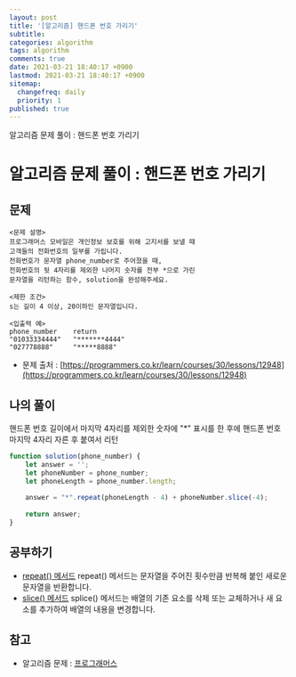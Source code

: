 ```yaml
---
layout: post
title: '[알고리즘] 핸드폰 번호 가리기'
subtitle: 
categories: algorithm
tags: algorithm
comments: true
date: 2021-03-21 18:40:17 +0900
lastmod: 2021-03-21 18:40:17 +0900
sitemap:
  changefreq: daily
  priority: 1
published: true
---
```


알고리즘 문제 풀이 : 핸드폰 번호 가리기<br />

# 알고리즘 문제 풀이 : 핸드폰 번호 가리기

## 문제 
```text
<문제 설명>
프로그래머스 모바일은 개인정보 보호를 위해 고지서를 보낼 때 
고객들의 전화번호의 일부를 가립니다.
전화번호가 문자열 phone_number로 주어졌을 때, 
전화번호의 뒷 4자리를 제외한 나머지 숫자를 전부 *으로 가린 
문자열을 리턴하는 함수, solution을 완성해주세요.

<제한 조건>
s는 길이 4 이상, 20이하인 문자열입니다.

<입출력 예>
phone_number    return
"01033334444"   "*******4444"
"027778888"     "*****8888"
```

* 문제 출처 : [https://programmers.co.kr/learn/courses/30/lessons/12948](https://programmers.co.kr/learn/courses/30/lessons/12948)



## 나의 풀이
핸드폰 번호 길이에서 마지막 4자리를 제외한 숫자에 "*" 표시를 한 후에
핸드폰 번호 마지막 4자리 자른 후 붙여서 리턴

```javascript
function solution(phone_number) {
    let answer = '';
    let phoneNumber = phone_number;
    let phoneLength = phone_number.length;
    
    answer = "*".repeat(phoneLength - 4) + phoneNumber.slice(-4);
    
    return answer;
}
```



## 공부하기
- [repeat() 메서드](https://developer.mozilla.org/ko/docs/Web/JavaScript/Reference/Global_Objects/String/repeat)
repeat() 메서드는 문자열을 주어진 횟수만큼 반복해 붙인 새로운 문자열을 반환합니다.
- [slice() 메서드](https://developer.mozilla.org/ko/docs/Web/JavaScript/Reference/Global_Objects/Array/splice)
splice() 메서드는 배열의 기존 요소를 삭제 또는 교체하거나 새 요소를 추가하여 배열의 내용을 변경합니다.



## 참고
- 알고리즘 문제 : [프로그래머스](https://programmers.co.kr)